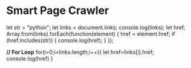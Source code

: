 # Smart Page Crawler

let str = "python";
let links = document.links;
console.log(links);
let href;
Array.from(links).forEach(function(element) {
href = element.href;
if (href.includes(str)) {
console.log(href);
}
});

**// For Loop**
for(i=0;i<links.length;i++){
let href=links[i].href;
console.log(href)
}